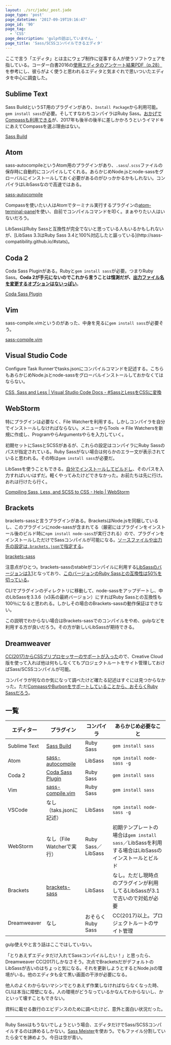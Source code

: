 ```yaml
---
layout: ./src/jade/_post.jade
page_type: 'post'
page_datetime: '2017-09-19T19:16:47'
page_id: '90'
page_tag:
  - 'CSS'
page_description: 'gulpの話はしていません。'
page_title: 'Sass/SCSSコンパイルできるエディタ'
---
```

ここで言う「エディタ」とは主にウェブ制作に従事する人が使うソフトウェアを指している。コーダー白書2016の[使用エディタのアンケート結果PDF（p.28）](http://wd-flat.com/coder/enquete2016.pdf)を参考にし、彼らがよく使うと思われるエディタと気まぐれで思いついたエディタを中心に調査した。

## Sublime Text

Sass BuildというST用のプラグインがあり、`Install Package`から利用可能。`gem install sass`が必要。そしてすなわちコンパイラはRuby Sass。[おかげでCompassも利用できる](http://ozpa-h4.com/2013/03/05/compass-sass-scss-sublime-text/)が、2017年も後半の後半に差しかかろうというイマドキにあえてCompassを選ぶ理由はない。

[Sass Build](https://github.com/jaumefontal/SASS-Build-SublimeText2)

## Atom

sass-autocompileというAtom用のプラグインがあり、`.sass`/`.scss`ファイルの保存時に自動的にコンパイルしてくれる。あらかじめNode.jsとnode-sassをグローバルにインストールしておく必要があるのがひっかかるかもしれない。コンパイラはLibSassなので高速ではある。

[sass-autocompile](https://atom.io/packages/sass-autocompile)

Compassを使いたい人はAtomでターミナル実行するプラグインの[atom-terminal-panel](https://atom.io/packages/atom-terminal-panel)を使い、自前でコンパイルコマンドを叩く。まぁやりたい人はいないだろう。

<aside>LibSassはRuby Sassと互換性が完全でないと思っている人もいるかもしれないが、[LibSass 3.3はRuby Sass 3.4と100%対応したと謳っている](http://sass-compatibility.github.io/#stats)。</aside>

## Coda 2

Coda Sass Pluginがある。Rubyと`gem install sass`が必要。つまりRuby Sass。**Coda 2が手元にないのでこれから言うことは憶測だが、[出力ファイル名を変更するオプションはないっぽい](http://programmerbox.com/2013-06-17_css_sass_in_coda2/)**。

[Coda Sass Plugin](https://github.com/secca/Coda-Sass-Plug-in)

## Vim

sass-compile.vimというのがあった、中身を見るに`gem install sass`が必要そう。

[sass-compile.vim](https://github.com/AtsushiM/sass-compile.vim)

## Visual Studio Code

Configure Task Runnerでtasks.jsonにコンパイルコマンドを記述する。こちらもあらかじめNode.jsとnode-sassをグローバルインストールしておかなくてはならない。

[CSS, Sass and Less | Visual Studio Code Docs - #SassとLessをCSSに変換](https://vscode-doc-jp.github.io/docs/languages/css.html#Sass%E3%81%A8Less-Less%E3%82%92CSS%E3%81%AB%E5%A4%89%E6%8F%9B)

## WebStorm

特にプラグインは必要なく、File Watcherを利用する。しかしコンパイラを自分でインストールしなければならない。メニューからTools -> File Watchersを新規に作成し、ProgramやらArgumentsやらを入力していく。

初期セットにSassとSCSSがあるが、これらの設定はコンパイラにRuby Sassのパスが指定されている。Ruby Sassがない場合は何らかのエラー文が表示されていると思われる。その時は`gem install sass`が必要だ。

LibSassを使うこともできる。[自分でインストールしてビルドし](https://github.com/sass/libsass/blob/master/docs/build-on-darwin.md)、そのパスを入力すればいいはずだ。軽くやってみたけどできなかった。お前たちは先に行け。おれは行けたら行く。

[Compiling Sass, Less, and SCSS to CSS - Help | WebStorm](https://www.jetbrains.com/help/webstorm/compiling-sass-less-and-scss-to-css.html)


## Brackets

brackets-sassと言うプラグインがある。BracketsはNode.jsを同梱しているし、このプラグインにnode-sassが含まれてる（厳密にはプラグインをインストール後のビルド時に`npm install node-sass`が実行される）ので、プラグインをインストールしただけでSassコンパイルが可能になる。[ソースファイルや出力先の設定は`.brackets.json`で指定する](https://github.com/jasonsanjose/brackets-sass#sample-bracketsjson-file)。

[brackets-sass](https://github.com/jasonsanjose/brackets-sass)

注意点がひとつ。brackets-sassのstableがコンパイルに利用する[LibSassのバージョンは3.1](https://github.com/jasonsanjose/brackets-sass#compiler-compatibility)となっており、[このバージョンのRuby Sassとの互換性は50%を切っている](http://sass-compatibility.github.io/#stats)。

CLIでプラグインのディレクトリに移動して、node-sassをアップデートし、中のLibSassを3.3.6（v3系の最終バージョン）にすればRuby Sassとの互換性も100％になると思われる。しかしその場合のBrackets-sassの動作保証はできない。

この説明でわからない場合はBrackets-sassでのコンパイルをやめ、gulpなどを利用する方が良いだろう。その方が新しいLibSassが期待できる。

## Dreamweaver
[CC(2017)からCSSプリプロセッサーのサポートが入った](http://www.adobe.com/jp/products/dreamweaver/features.html)ので、Creative Cloud版を使って入れば他は何もしなくてもプロジェクトルートをサイト管理しておけばSass/SCSSコンパイルが可能。

コンパイラが何なのか気になって調べたけど確たる記述はすぐには見つからなかった。ただ[CompassやBurbonをサポートしていることから、おそらくRuby Sassだろう](https://helpx.adobe.com/jp/dreamweaver/using/css-preprocessors.html)。

## 一覧

| エディター        | プラグイン                                    | コンパイラ             | あらかじめ必要なこと                               |
| ------------ | ---------------------------------------- | ----------------- | ---------------------------------------- |
| Sublime Text | [Sass Build](https://github.com/jaumefontal/SASS-Build-SublimeText2) | Ruby Sass         | `gem install sass`                       |
| Atom         | [sass-autocompile](https://atom.io/packages/sass-autocompile) | LibSass           | `npm install node-sass -g`               |
| Coda 2       | [Coda Sass Plugin](https://github.com/secca/Coda-Sass-Plug-in) | Ruby Sass         | `gem install sass`                       |
| Vim          | [sass-compile.vim](https://github.com/AtsushiM/sass-compile.vim) | Ruby Sass         | `gem install sass`                       |
| VSCode       | なし（taks.jsonに記述）                         | LibSass           | `npm install node-sass -g`               |
| WebStorm     | なし（File Watcherで実行）                      | Ruby Sass／LibSass | 初期テンプレートの場合は`gem install sass`／LibSassを利用する場合はLibSassのインストールとビルド |
| Brackets     | [brackets-sass](https://github.com/jasonsanjose/brackets-sass) | LibSass           | なし。ただし現時点のプラグインが利用してるLibSassが3.1で古いので対処が必要 |
| Dreamweaver  | なし                                       | おそらくRuby Sass     | CC(2017)以上。プロジェクトルートのサイト管理               |

gulp使えやと言う話はここではしていない。

「とりあえずエディタだけ入れてSassコンパイルしたい！」と思ったら、Dreamweaver CC(2017)しかなさそう。次点でBracketsだがデフォルトのLibSassが古いのはちょっと気になる。それを更新しようとするとNode.jsの環境がいる。他のエディタも全て黒い画面の干渉が必要になる。

他人のよくわからないマシンでとりあえず作業しなければならなくなった時、CLIは本当に障壁になる。人の環境がどうなっているかなんてわからないし、かといって壊すこともできない。

資料に載せる数行のエビデンスのために調べたけど、意外と面白い状況だった。

---

Ruby Sassはもうないでしょうという場合、エディタだけでSass/SCSSコンパイルするのは諦めるしかない。[Sass Meister](https://www.sassmeister.com/)を使おう。でもファイル分割していたら全てを諦めよう。今日は空が青い。
